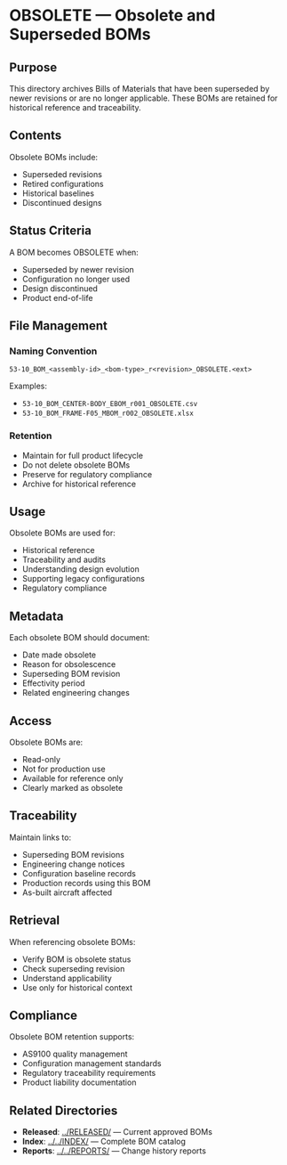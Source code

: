 # OBSOLETE — Obsolete and Superseded BOMs

## Purpose

This directory archives Bills of Materials that have been superseded by newer revisions or are no longer applicable. These BOMs are retained for historical reference and traceability.

## Contents

Obsolete BOMs include:
- Superseded revisions
- Retired configurations
- Historical baselines
- Discontinued designs

## Status Criteria

A BOM becomes OBSOLETE when:
- Superseded by newer revision
- Configuration no longer used
- Design discontinued
- Product end-of-life

## File Management

### Naming Convention
```
53-10_BOM_<assembly-id>_<bom-type>_r<revision>_OBSOLETE.<ext>
```

Examples:
- `53-10_BOM_CENTER-BODY_EBOM_r001_OBSOLETE.csv`
- `53-10_BOM_FRAME-F05_MBOM_r002_OBSOLETE.xlsx`

### Retention
- Maintain for full product lifecycle
- Do not delete obsolete BOMs
- Preserve for regulatory compliance
- Archive for historical reference

## Usage

Obsolete BOMs are used for:
- Historical reference
- Traceability and audits
- Understanding design evolution
- Supporting legacy configurations
- Regulatory compliance

## Metadata

Each obsolete BOM should document:
- Date made obsolete
- Reason for obsolescence
- Superseding BOM revision
- Effectivity period
- Related engineering changes

## Access

Obsolete BOMs are:
- Read-only
- Not for production use
- Available for reference only
- Clearly marked as obsolete

## Traceability

Maintain links to:
- Superseding BOM revisions
- Engineering change notices
- Configuration baseline records
- Production records using this BOM
- As-built aircraft affected

## Retrieval

When referencing obsolete BOMs:
- Verify BOM is obsolete status
- Check superseding revision
- Understand applicability
- Use only for historical context

## Compliance

Obsolete BOM retention supports:
- AS9100 quality management
- Configuration management standards
- Regulatory traceability requirements
- Product liability documentation

## Related Directories

- **Released**: [../RELEASED/](../RELEASED/) — Current approved BOMs
- **Index**: [../../INDEX/](../../INDEX/) — Complete BOM catalog
- **Reports**: [../../REPORTS/](../../REPORTS/) — Change history reports
